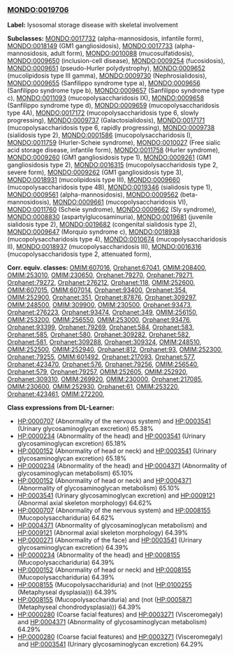 
### [MONDO:0019706](http://purl.obolibrary.org/obo/MONDO_0019706)
**Label:** lysosomal storage disease with skeletal involvement

**Subclasses:** [MONDO:0017732](http://purl.obolibrary.org/obo/MONDO_0017732) (alpha-mannosidosis, infantile form), [MONDO:0018149](http://purl.obolibrary.org/obo/MONDO_0018149) (GM1 gangliosidosis), [MONDO:0017733](http://purl.obolibrary.org/obo/MONDO_0017733) (alpha-mannosidosis, adult form), [MONDO:0010088](http://purl.obolibrary.org/obo/MONDO_0010088) (mucosulfatidosis), [MONDO:0009650](http://purl.obolibrary.org/obo/MONDO_0009650) (inclusion-cell disease), [MONDO:0009254](http://purl.obolibrary.org/obo/MONDO_0009254) (fucosidosis), [MONDO:0009651](http://purl.obolibrary.org/obo/MONDO_0009651) (pseudo-Hurler polydystrophy), [MONDO:0009652](http://purl.obolibrary.org/obo/MONDO_0009652) (mucolipidosis type III gamma), [MONDO:0009730](http://purl.obolibrary.org/obo/MONDO_0009730) (Nephrosialidosis), [MONDO:0009655](http://purl.obolibrary.org/obo/MONDO_0009655) (Sanfilippo syndrome type a), [MONDO:0009656](http://purl.obolibrary.org/obo/MONDO_0009656) (Sanfilippo syndrome type b), [MONDO:0009657](http://purl.obolibrary.org/obo/MONDO_0009657) (Sanfilippo syndrome type c), [MONDO:0011093](http://purl.obolibrary.org/obo/MONDO_0011093) (mucopolysaccharidosis IX), [MONDO:0009658](http://purl.obolibrary.org/obo/MONDO_0009658) (Sanfilippo syndrome type d), [MONDO:0009659](http://purl.obolibrary.org/obo/MONDO_0009659) (mucopolysaccharidosis type 4A), [MONDO:0017172](http://purl.obolibrary.org/obo/MONDO_0017172) (mucopolysaccharidosis type 6, slowly progressing), [MONDO:0009737](http://purl.obolibrary.org/obo/MONDO_0009737) (Galactosialidosis), [MONDO:0017171](http://purl.obolibrary.org/obo/MONDO_0017171) (mucopolysaccharidosis type 6, rapidly progressing), [MONDO:0009738](http://purl.obolibrary.org/obo/MONDO_0009738) (sialidosis type 2), [MONDO:0001586](http://purl.obolibrary.org/obo/MONDO_0001586) (mucopolysaccharidosis I), [MONDO:0011759](http://purl.obolibrary.org/obo/MONDO_0011759) (Hurler-Scheie syndrome), [MONDO:0010027](http://purl.obolibrary.org/obo/MONDO_0010027) (Free sialic acid storage disease, infantile form), [MONDO:0011758](http://purl.obolibrary.org/obo/MONDO_0011758) (Hurler syndrome), [MONDO:0009260](http://purl.obolibrary.org/obo/MONDO_0009260) (GM1 gangliosidosis type 1), [MONDO:0009261](http://purl.obolibrary.org/obo/MONDO_0009261) (GM1 gangliosidosis type 2), [MONDO:0016315](http://purl.obolibrary.org/obo/MONDO_0016315) (mucopolysaccharidosis type 2, severe form), [MONDO:0009262](http://purl.obolibrary.org/obo/MONDO_0009262) (GM1 gangliosidosis type 3), [MONDO:0018931](http://purl.obolibrary.org/obo/MONDO_0018931) (mucolipidosis type III), [MONDO:0009660](http://purl.obolibrary.org/obo/MONDO_0009660) (mucopolysaccharidosis type 4B), [MONDO:0019346](http://purl.obolibrary.org/obo/MONDO_0019346) (sialidosis type 1), [MONDO:0009561](http://purl.obolibrary.org/obo/MONDO_0009561) (alpha-mannosidosis), [MONDO:0009562](http://purl.obolibrary.org/obo/MONDO_0009562) (beta-mannosidosis), [MONDO:0009661](http://purl.obolibrary.org/obo/MONDO_0009661) (mucopolysaccharidosis VI), [MONDO:0011760](http://purl.obolibrary.org/obo/MONDO_0011760) (Scheie syndrome), [MONDO:0009662](http://purl.obolibrary.org/obo/MONDO_0009662) (Sly syndrome), [MONDO:0008830](http://purl.obolibrary.org/obo/MONDO_0008830) (aspartylglucosaminuria), [MONDO:0019681](http://purl.obolibrary.org/obo/MONDO_0019681) (juvenile sialidosis type 2), [MONDO:0019682](http://purl.obolibrary.org/obo/MONDO_0019682) (congenital sialidosis type 2), [MONDO:0009647](http://purl.obolibrary.org/obo/MONDO_0009647) (Morquio syndrome c), [MONDO:0018938](http://purl.obolibrary.org/obo/MONDO_0018938) (mucopolysaccharidosis type 4), [MONDO:0010674](http://purl.obolibrary.org/obo/MONDO_0010674) (mucopolysaccharidosis II), [MONDO:0018937](http://purl.obolibrary.org/obo/MONDO_0018937) (mucopolysaccharidosis III), [MONDO:0016316](http://purl.obolibrary.org/obo/MONDO_0016316) (mucopolysaccharidosis type 2, attenuated form), 

**Corr. equiv. classes:** [OMIM:607016](http://purl.obolibrary.org/obo/OMIM_607016), [Orphanet:67041](http://www.orpha.net/ORDO/Orphanet_67041), [OMIM:208400](http://purl.obolibrary.org/obo/OMIM_208400), [OMIM:253010](http://purl.obolibrary.org/obo/OMIM_253010), [OMIM:230650](http://purl.obolibrary.org/obo/OMIM_230650), [Orphanet:79270](http://www.orpha.net/ORDO/Orphanet_79270), [Orphanet:79271](http://www.orpha.net/ORDO/Orphanet_79271), [Orphanet:79272](http://www.orpha.net/ORDO/Orphanet_79272), [Orphanet:276212](http://www.orpha.net/ORDO/Orphanet_276212), [Orphanet:118](http://www.orpha.net/ORDO/Orphanet_118), [OMIM:252600](http://purl.obolibrary.org/obo/OMIM_252600), [OMIM:607015](http://purl.obolibrary.org/obo/OMIM_607015), [OMIM:607014](http://purl.obolibrary.org/obo/OMIM_607014), [Orphanet:93400](http://www.orpha.net/ORDO/Orphanet_93400), [Orphanet:354](http://www.orpha.net/ORDO/Orphanet_354), [OMIM:252900](http://purl.obolibrary.org/obo/OMIM_252900), [Orphanet:351](http://www.orpha.net/ORDO/Orphanet_351), [Orphanet:87876](http://www.orpha.net/ORDO/Orphanet_87876), [Orphanet:309297](http://www.orpha.net/ORDO/Orphanet_309297), [OMIM:248500](http://purl.obolibrary.org/obo/OMIM_248500), [OMIM:309900](http://purl.obolibrary.org/obo/OMIM_309900), [OMIM:230500](http://purl.obolibrary.org/obo/OMIM_230500), [Orphanet:93473](http://www.orpha.net/ORDO/Orphanet_93473), [Orphanet:276223](http://www.orpha.net/ORDO/Orphanet_276223), [Orphanet:93474](http://www.orpha.net/ORDO/Orphanet_93474), [Orphanet:349](http://www.orpha.net/ORDO/Orphanet_349), [OMIM:256150](http://purl.obolibrary.org/obo/OMIM_256150), [OMIM:253200](http://purl.obolibrary.org/obo/OMIM_253200), [OMIM:256550](http://purl.obolibrary.org/obo/OMIM_256550), [OMIM:253000](http://purl.obolibrary.org/obo/OMIM_253000), [Orphanet:93476](http://www.orpha.net/ORDO/Orphanet_93476), [Orphanet:93399](http://www.orpha.net/ORDO/Orphanet_93399), [Orphanet:79269](http://www.orpha.net/ORDO/Orphanet_79269), [Orphanet:584](http://www.orpha.net/ORDO/Orphanet_584), [Orphanet:583](http://www.orpha.net/ORDO/Orphanet_583), [Orphanet:585](http://www.orpha.net/ORDO/Orphanet_585), [Orphanet:580](http://www.orpha.net/ORDO/Orphanet_580), [Orphanet:309282](http://www.orpha.net/ORDO/Orphanet_309282), [Orphanet:582](http://www.orpha.net/ORDO/Orphanet_582), [Orphanet:581](http://www.orpha.net/ORDO/Orphanet_581), [Orphanet:309288](http://www.orpha.net/ORDO/Orphanet_309288), [Orphanet:309324](http://www.orpha.net/ORDO/Orphanet_309324), [OMIM:248510](http://purl.obolibrary.org/obo/OMIM_248510), [OMIM:252500](http://purl.obolibrary.org/obo/OMIM_252500), [OMIM:252940](http://purl.obolibrary.org/obo/OMIM_252940), [Orphanet:812](http://www.orpha.net/ORDO/Orphanet_812), [Orphanet:93](http://www.orpha.net/ORDO/Orphanet_93), [OMIM:252300](http://purl.obolibrary.org/obo/OMIM_252300), [Orphanet:79255](http://www.orpha.net/ORDO/Orphanet_79255), [OMIM:601492](http://purl.obolibrary.org/obo/OMIM_601492), [Orphanet:217093](http://www.orpha.net/ORDO/Orphanet_217093), [Orphanet:577](http://www.orpha.net/ORDO/Orphanet_577), [Orphanet:423470](http://www.orpha.net/ORDO/Orphanet_423470), [Orphanet:576](http://www.orpha.net/ORDO/Orphanet_576), [Orphanet:79256](http://www.orpha.net/ORDO/Orphanet_79256), [OMIM:256540](http://purl.obolibrary.org/obo/OMIM_256540), [Orphanet:579](http://www.orpha.net/ORDO/Orphanet_579), [Orphanet:79257](http://www.orpha.net/ORDO/Orphanet_79257), [OMIM:252605](http://purl.obolibrary.org/obo/OMIM_252605), [OMIM:252920](http://purl.obolibrary.org/obo/OMIM_252920), [Orphanet:309310](http://www.orpha.net/ORDO/Orphanet_309310), [OMIM:269920](http://purl.obolibrary.org/obo/OMIM_269920), [OMIM:230000](http://purl.obolibrary.org/obo/OMIM_230000), [Orphanet:217085](http://www.orpha.net/ORDO/Orphanet_217085), [OMIM:230600](http://purl.obolibrary.org/obo/OMIM_230600), [OMIM:252930](http://purl.obolibrary.org/obo/OMIM_252930), [Orphanet:61](http://www.orpha.net/ORDO/Orphanet_61), [OMIM:253220](http://purl.obolibrary.org/obo/OMIM_253220), [Orphanet:423461](http://www.orpha.net/ORDO/Orphanet_423461), [OMIM:272200](http://purl.obolibrary.org/obo/OMIM_272200), 

**Class expressions from DL-Learner:**

- [HP:0000707](http://purl.obolibrary.org/obo/HP_0000707) (Abnormality of the nervous system) and [HP:0003541](http://purl.obolibrary.org/obo/HP_0003541) (Urinary glycosaminoglycan excretion) 65.38%
- [HP:0000234](http://purl.obolibrary.org/obo/HP_0000234) (Abnormality of the head) and [HP:0003541](http://purl.obolibrary.org/obo/HP_0003541) (Urinary glycosaminoglycan excretion) 65.18%
- [HP:0000152](http://purl.obolibrary.org/obo/HP_0000152) (Abnormality of head or neck) and [HP:0003541](http://purl.obolibrary.org/obo/HP_0003541) (Urinary glycosaminoglycan excretion) 65.18%
- [HP:0000234](http://purl.obolibrary.org/obo/HP_0000234) (Abnormality of the head) and [HP:0004371](http://purl.obolibrary.org/obo/HP_0004371) (Abnormality of glycosaminoglycan metabolism) 65.10%
- [HP:0000152](http://purl.obolibrary.org/obo/HP_0000152) (Abnormality of head or neck) and [HP:0004371](http://purl.obolibrary.org/obo/HP_0004371) (Abnormality of glycosaminoglycan metabolism) 65.10%
- [HP:0003541](http://purl.obolibrary.org/obo/HP_0003541) (Urinary glycosaminoglycan excretion) and [HP:0009121](http://purl.obolibrary.org/obo/HP_0009121) (Abnormal axial skeleton morphology) 64.62%
- [HP:0000707](http://purl.obolibrary.org/obo/HP_0000707) (Abnormality of the nervous system) and [HP:0008155](http://purl.obolibrary.org/obo/HP_0008155) (Mucopolysacchariduria) 64.62%
- [HP:0004371](http://purl.obolibrary.org/obo/HP_0004371) (Abnormality of glycosaminoglycan metabolism) and [HP:0009121](http://purl.obolibrary.org/obo/HP_0009121) (Abnormal axial skeleton morphology) 64.39%
- [HP:0000271](http://purl.obolibrary.org/obo/HP_0000271) (Abnormality of the face) and [HP:0003541](http://purl.obolibrary.org/obo/HP_0003541) (Urinary glycosaminoglycan excretion) 64.39%
- [HP:0000234](http://purl.obolibrary.org/obo/HP_0000234) (Abnormality of the head) and [HP:0008155](http://purl.obolibrary.org/obo/HP_0008155) (Mucopolysacchariduria) 64.39%
- [HP:0000152](http://purl.obolibrary.org/obo/HP_0000152) (Abnormality of head or neck) and [HP:0008155](http://purl.obolibrary.org/obo/HP_0008155) (Mucopolysacchariduria) 64.39%
- [HP:0008155](http://purl.obolibrary.org/obo/HP_0008155) (Mucopolysacchariduria) and (not ([HP:0100255](http://purl.obolibrary.org/obo/HP_0100255) (Metaphyseal dysplasia))) 64.39%
- [HP:0008155](http://purl.obolibrary.org/obo/HP_0008155) (Mucopolysacchariduria) and (not ([HP:0005871](http://purl.obolibrary.org/obo/HP_0005871) (Metaphyseal chondrodysplasia))) 64.39%
- [HP:0000280](http://purl.obolibrary.org/obo/HP_0000280) (Coarse facial features) and [HP:0003271](http://purl.obolibrary.org/obo/HP_0003271) (Visceromegaly) and [HP:0004371](http://purl.obolibrary.org/obo/HP_0004371) (Abnormality of glycosaminoglycan metabolism) 64.29%
- [HP:0000280](http://purl.obolibrary.org/obo/HP_0000280) (Coarse facial features) and [HP:0003271](http://purl.obolibrary.org/obo/HP_0003271) (Visceromegaly) and [HP:0003541](http://purl.obolibrary.org/obo/HP_0003541) (Urinary glycosaminoglycan excretion) 64.29%



